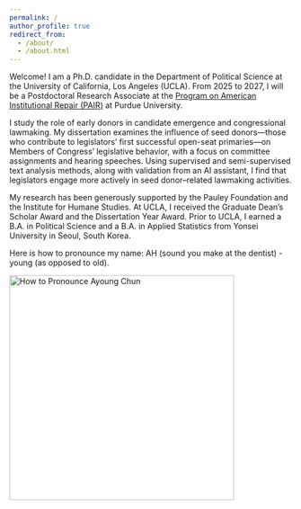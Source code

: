 ```yaml
---
permalink: /
author_profile: true
redirect_from: 
  - /about/
  - /about.html
---
```

<p> Welcome! I am a Ph.D. candidate in the Department of Political Science at the University of California, Los Angeles (UCLA). From 2025 to 2027, I will be a Postdoctoral Research Associate at the <a href="[https://pair.purdue.edu](https://cla.purdue.edu/academic/polsci/research/labs/pair-program/index.html)" target="_blank">Program on American Institutional Repair (PAIR)</a> at Purdue University. </p>

<p> I study the role of early donors in candidate emergence and congressional lawmaking. My dissertation examines the influence of seed donors—those who contribute to legislators’ first successful open-seat primaries—on Members of Congress’ legislative behavior, with a focus on committee assignments and hearing speeches. Using supervised and semi-supervised text analysis methods, along with validation from an AI assistant, I find that legislators engage more actively in seed donor–related lawmaking activities.</p>

<p>  My research has been generously supported by the Pauley Foundation and the Institute for Humane Studies. At UCLA, I received the Graduate Dean’s Scholar Award and the Dissertation Year Award. Prior to UCLA, I earned a B.A. in Political Science and a B.A. in Applied Statistics from Yonsei University in Seoul, South Korea.</p>

<p> Here is how to pronounce my name: AH (sound you make at the dentist) - young (as opposed to old).</p>

<img src="https://ayoungchun.github.io/images/sayname.jpg" alt="How to Pronounce Ayoung Chun" width="400"/>

